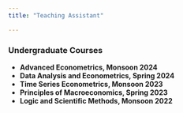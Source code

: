 ```yaml
---
title: "Teaching Assistant"

---
```




### Undergraduate Courses
- **Advanced Econometrics, Monsoon 2024**
- **Data Analysis and Econometrics, Spring 2024**
- **Time Series Econometrics, Monsoon 2023**
- **Principles of Macroeconomics, Spring 2023**
- **Logic and Scientific Methods, Monsoon 2022**



